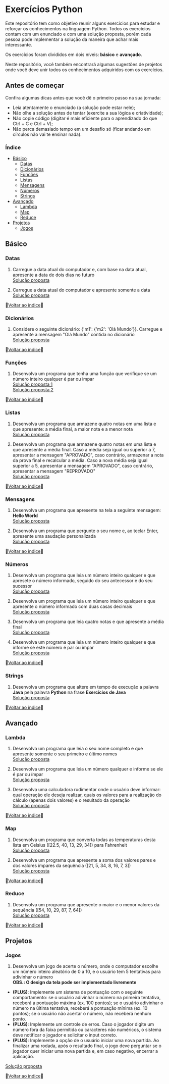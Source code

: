 # Exercícios Python
Este repositório tem como objetivo reunir alguns exercícios para estudar e reforçar os conhecimentos na linguagem Python. Todos os exercícios contam com um enunciado e com uma solução proposta, porém cada pessoa pode implementar a solução da maneira que achar mais interessante.

Os exercícios foram divididos em dois níveis: **básico** e **avançado**. 

Neste repositório, você também encontrará algumas sugestões de projetos onde você deve unir todos os conhecimentos adquiridos com os exercícios.

## Antes de começar
Confira algumas dicas antes que você dê o primeiro passo na sua jornada:
- Leia atentamente o enunciado (a solução pode estar nele);
- Não olhe a solução antes de tentar (exercite a sua lógica e criatividade);
- Não copie código (digitar é mais eficiente para o aprendizado do que Ctrl + C e Ctrl + V);
- Não perca demasiado tempo em um desafio só (ficar andando em círculos não vai te ensinar nada).

### Índice
- [Básico](#básico)
  - [Datas](#datas)
  - [Dicionários](#dicionários)
  - [Funções](#funções)
  - [Listas](#listas)
  - [Mensagens](#mensagens)
  - [Números](#números)
  - [Strings](#strings)
- [Avançado](#avançado)
  - [Lambda](#lambda)
  - [Map](#map)
  - [Reduce](#reduce)
- [Projetos](#projetos)
  - [Jogos](#jogos)


## Básico
### Datas
1. Carregue a data atual do computador e, com base na data atual, apresente a data de dois dias no futuro<br>
[Solução proposta](https://github.com/Agatha066/Exercicios_Python/blob/master/basico/datas/ex001/main.py)<br>

2. Carregue a data atual do computador e apresente somente a data<br>
[Solução proposta](https://github.com/Agatha066/Exercicios_Pythonblob/master/basico/datas/ex002/main.py)<br>

🔼[Voltar ao índice](#índice)🔼

### Dicionários
1. Considere o seguinte dicionário: {'m1': {'m2': 'Olá Mundo'}}. Carregue e apresente a mensagem "Olá Mundo" contida no dicionário<br>
[Solução proposta](https://github.com/Agatha066/Exercicios_Pythonblob/master/basico/dicionarios/ex001/main.py)<br>

🔼[Voltar ao índice](#índice)🔼

### Funções
1. Desenvolva um programa que tenha uma função que verifique se um número inteiro qualquer é par ou impar<br>
[Solução proposta 1](https://github.com/Agatha066/Exercicios_Pythonblob/master/basico/funcao/ex001/main.py)<br>
[Solução proposta 2](https://github.com/Agatha066/Exercicios_Pythonblob/master/basico/funcao/ex001/main2.py)

🔼[Voltar ao índice](#índice)🔼

### Listas
1. Desenvolva um programa que armazene quatro notas em uma lista e que apresente: a média final, a maior nota e a menor nota<br>
[Solução proposta](https://github.com/Agatha066/Exercicios_Pythonblob/master/basico/listas/ex001/main.py)

2. Desenvolva um programa que armazene quatro notas em uma lista e que apresente a média final. Caso a média seja igual ou superior a 7, apresentar a mensagem "APROVADO", caso contrário, armazenar a nota da prova final e recalcular a média. Caso a nova média seja igual superior a 5, apresentar a mensagem "APROVADO", caso contrário, apresentar a mensagem "REPROVADO"<br>
[Solução proposta](https://github.com/Agatha066/Exercicios_Pythonblob/master/basico/listas/ex002/main.py)

🔼[Voltar ao índice](#índice)🔼

### Mensagens
1. Desenvolva um programa que apresente na tela a seguinte mensagem: **Hello World**<br>
[Solução proposta](https://github.com/Agatha066/Exercicios_Pythonblob/master/basico/mensagens/ex001/main.py)

2. Desenvolva um programa que pergunte o seu nome e, ao teclar Enter, apresente uma saudação personalizada<br>
[Solução proposta](https://github.com/Agatha066/Exercicios_Pythonblob/master/basico/mensagens/ex002/main.py)

🔼[Voltar ao índice](#índice)🔼

### Números
1. Desenvolva um programa que leia um número inteiro qualquer e que apresete o número informado, seguido do seu antecessor e do seu sucessor<br>
[Solução proposta](https://github.com/Agatha066/Exercicios_Pythonblob/master/basico/numeros/ex001/main.py)

2. Desenvolva um programa que leia um número inteiro qualquer e que apresente o número informado com duas casas decimais<br>
[Solução proposta](https://github.com/Agatha066/Exercicios_Pythonblob/master/basico/numeros/ex002/main.py)

3. Desenvolva um programa que leia quatro notas e que apresente a média final<br>
[Solução proposta](https://github.com/Agatha066/Exercicios_Pythonblob/master/basico/numeros/ex003/main.py)

4. Desenvolva um programa que leia um número inteiro qualquer e que informe se este número é par ou impar<br>
[Solução proposta](https://github.com/Agatha066/Exercicios_Pythonblob/master/basico/numeros/ex004/main.py)

🔼[Voltar ao índice](#índice)🔼

### Strings
1. Desenvolva um programa que altere em tempo de execução a palavra **Java** pela palavra **Python** na frase **Exercícios de Java**<br>
[Solução proposta](https://github.com/Agatha066/Exercicios_Pythonblob/master/basico/strings/ex001/main.py)

🔼[Voltar ao índice](#índice)🔼

## Avançado
### Lambda
1. Desenvolva um programa que leia o seu nome completo e que apresente somente o seu primeiro e último nomes<br>
[Solução proposta](https://github.com/Agatha066/Exercicios_Pythonblob/master/avancado/lambda/ex001/main.py)<br>

2. Desenvolva um programa que leia um número qualquer e informe se ele é par ou ímpar<br>
[Solução proposta](https://github.com/Agatha066/Exercicios_Pythonblob/master/avancado/lambda/ex002/main.py)<br>

3. Desenvolva uma calculadora rudimentar onde o usuário deve informar: qual operação ele deseja realizar, quais os valores para a realização do cálculo (apenas dois valores) e o resultado da operação<br>
[Solução proposta](https://github.com/Agatha066/Exercicios_Pythonblob/master/avancado/lambda/ex003/main.py)<br>

🔼[Voltar ao índice](#índice)🔼

### Map
1. Desenvolva um programa que converta todas as temperaturas desta lista em Celsius ([22.5, 40, 13, 29, 34]) para Fahrenheit<br>
[Solução proposta](https://github.com/Agatha066/Exercicios_Pythonblob/master/avancado/map/ex001/main.py)<br>

2. Desenvolva um programa que apresente a soma dos valores pares e dos valores ímpares da sequência ([21, 5, 34, 8, 16, 7, 3])<br>
[Solução proposta](https://github.com/Agatha066/Exercicios_Pythonblob/master/avancado/map/ex002/main.py)<br>

🔼[Voltar ao índice](#índice)🔼

### Reduce
1. Desenvolva um programa que apresente o maior e o menor valores da sequência ([54, 10, 29, 87, 7, 64])<br>
[Solução proposta](https://github.com/Agatha066/Exercicios_Pythonblob/master/avancado/reduce/ex001/main.py)<br>

🔼[Voltar ao índice](#índice)🔼

## Projetos

### Jogos
1. Desenvolva um jogo de acerte o número, onde o computador escolhe um número inteiro aleatório de 0 a 10, e o usuário tem 5 tentativas para adivinhar o número<br>
**OBS.: O design da tela pode ser implementado livremente**<br>
- **(PLUS)**: Implemente um sistema de pontuação com o seguinte comportamento: se o usuário adivinhar o número na primeira tentativa, receberá a pontuação máxima (ex. 100 pontos); se o usuário adivinhar o número na última tentativa, receberá a pontuação mínima (ex. 10 pontos); se o usuário não acertar o número, não receberá nenhum ponto.<br>
- **(PLUS)**: Implemente um controle de erros. Caso o jogador digite um número fora da faixa permitida ou caracteres não numéricos, o sistema deve notificar o jogador e solicitar o input correto.<br>
- **(PLUS)**: Implemente a opção de o usuário iniciar uma nova partida. Ao finalizar uma rodada, após o resultado final, o jogo deve perguntar se o jogador quer iniciar uma nova partida e, em caso negativo, encerrar a aplicação.<br>

[Solução proposta](https://github.com/Agatha066/Exercicios_Pythonblob/master/projetos/jogos/ex001/main.py)<br>

🔼[Voltar ao índice](#índice)🔼
